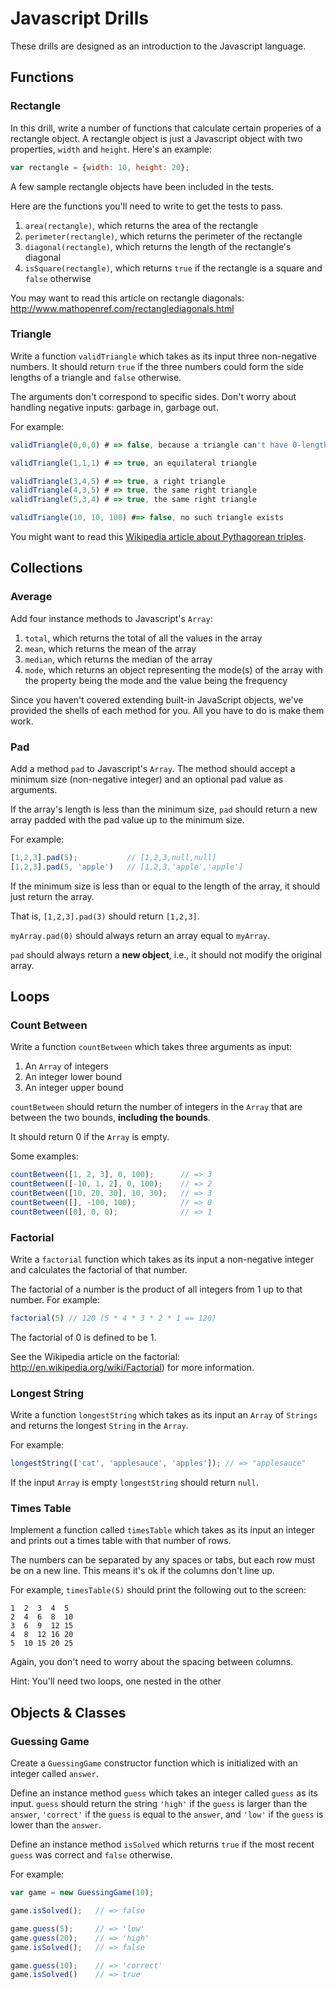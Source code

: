 # Javascript Drills

These drills are designed as an introduction to the Javascript language.

## Functions

### Rectangle

In this drill, write a number of functions that calculate certain properies of a
rectangle object. A rectangle object is just a Javascript object with two
properties, `width` and `height`. Here's an example:

```javascript
var rectangle = {width: 10, height: 20};
```

A few sample rectangle objects have been included in the tests.

Here are the functions you'll need to write to get the tests to pass.

1. `area(rectangle)`, which returns the area of the rectangle
2. `perimeter(rectangle)`, which returns the perimeter of the rectangle
3. `diagonal(rectangle)`, which returns the length of the rectangle's diagonal
4. `isSquare(rectangle)`, which returns `true` if the rectangle is a square
and `false` otherwise

You may want to read this article on rectangle diagonals:
http://www.mathopenref.com/rectanglediagonals.html


### Triangle
Write a function `validTriangle` which takes as its input three
non-negative numbers.  It should return `true` if the three numbers could
form the side lengths of a triangle and `false` otherwise.

The arguments don't correspond to specific sides.  Don't worry about
handling negative inputs: garbage in, garbage out.

For example:

```javascript
validTriangle(0,0,0) # => false, because a triangle can't have 0-length sides

validTriangle(1,1,1) # => true, an equilateral triangle

validTriangle(3,4,5) # => true, a right triangle
validTriangle(4,3,5) # => true, the same right triangle
validTriangle(5,3,4) # => true, the same right triangle

validTriangle(10, 10, 100) #=> false, no such triangle exists
```

You might want to read this [Wikipedia article about Pythagorean triples](http://en.wikipedia.org/wiki/Pythagorean_triple).

## Collections

### Average
Add four instance methods to Javascript's `Array`:

1. `total`, which returns the total of all the values in the array
2. `mean`, which returns the mean of the array
3. `median`, which returns the median of the array
4. `mode`, which returns an object representing the mode(s) of the
   array with the property being the mode and the value being the frequency

Since you haven't covered extending built-in JavaScript objects, we've
provided the shells of each method for you.  All you have to do is make them
work.

### Pad
Add a method `pad` to Javascript's `Array`. The method should accept a minimum
size (non-negative integer) and an optional pad value as arguments.

If the array's length is less than the minimum size, `pad` should
return a new array padded with the pad value up to the minimum size.

For example:

```javascript
[1,2,3].pad(5);           // [1,2,3,null,null]
[1,2,3].pad(5, 'apple')   // [1,2,3,'apple','apple']
```

If the minimum size is less than or equal to the length of the array, it
should just return the array.

That is, `[1,2,3].pad(3)` should return `[1,2,3]`.

`myArray.pad(0)` should always return an array equal to `myArray`.

`pad` should always return a **new object**, i.e., it should not modify the original
array.

## Loops

### Count Between
Write a function `countBetween` which takes three arguments as input:

1. An `Array` of integers
2. An integer lower bound
3. An integer upper bound

`countBetween` should return the number of integers in the `Array` that
are between the two bounds, **including the bounds**.

It should return 0 if the `Array` is empty.

Some examples:

```javascript
countBetween([1, 2, 3], 0, 100);      // => 3
countBetween([-10, 1, 2], 0, 100);    // => 2
countBetween([10, 20, 30], 10, 30);   // => 3
countBetween([], -100, 100);          // => 0
countBetween([0], 0, 0);              // => 1
```

### Factorial
Write a `factorial` function which takes as its input a non-negative integer
and calculates the factorial of that number.

The factorial of a number is the product of all integers from 1 up to that
number.  For example:

```javascript
factorial(5) // 120 (5 * 4 * 3 * 2 * 1 == 120)
```

The factorial of 0 is defined to be 1.

See the Wikipedia article on the factorial:
http://en.wikipedia.org/wiki/Factorial) for more information.

### Longest String
Write a function `longestString` which takes as its input an `Array` of
`Strings` and returns the longest `String` in the `Array`.

For example:

```javascript
longestString(['cat', 'applesauce', 'apples']); // => "applesauce"
```

If the input `Array` is empty `longestString` should return `null`.

### Times Table
Implement a function called `timesTable` which takes as its input an
integer and prints out a times table with that number of rows.

The numbers can be separated by any spaces or tabs, but each row must be on a
new line.  This means it's ok if the columns don't line up.

For example, `timesTable(5)` should print the following out to the screen:

```
1  2  3  4  5
2  4  6  8  10
3  6  9  12 15
4  8  12 16 20
5  10 15 20 25
```

Again, you don't need to worry about the spacing between columns.

Hint: You'll need two loops, one nested in the other

## Objects & Classes

### Guessing Game
Create a `GuessingGame` constructor function which is initialized with an
integer called `answer`.

Define an instance method `guess` which takes an integer called `guess`
as its input. `guess` should return the string `'high'` if the `guess` is
larger than the `answer`, `'correct'` if the `guess` is equal to the `answer`,
and `'low'` if the `guess` is lower than the `answer`.

Define an instance method `isSolved` which returns `true` if the
most recent `guess` was correct and `false` otherwise.

For example:

```javascript
var game = new GuessingGame(10);

game.isSolved();   // => false

game.guess(5);     // => 'low'
game.guess(20);    // => 'high'
game.isSolved();   // => false

game.guess(10);    // => 'correct'
game.isSolved()    // => true
```
